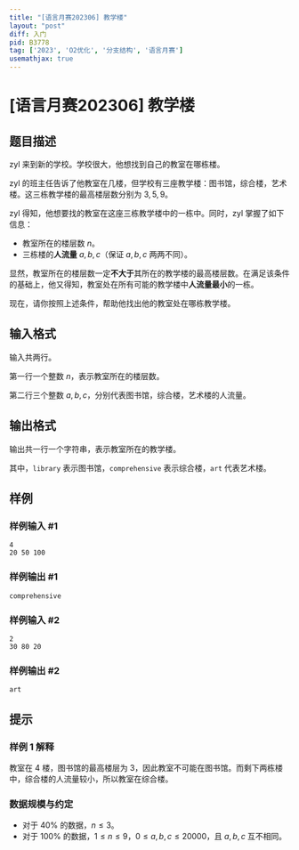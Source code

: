```yaml
---
title: "[语言月赛202306] 教学楼"
layout: "post"
diff: 入门
pid: B3778
tag: ['2023', 'O2优化', '分支结构', '语言月赛']
usemathjax: true
---
```


# [语言月赛202306] 教学楼
## 题目描述

zyl 来到新的学校。学校很大，他想找到自己的教室在哪栋楼。

zyl 的班主任告诉了他教室在几楼，但学校有三座教学楼：图书馆，综合楼，艺术楼。这三栋教学楼的最高楼层数分别为 $3, 5, 9$。

zyl 得知，他想要找的教室在这座三栋教学楼中的一栋中。同时，zyl 掌握了如下信息：  

- 教室所在的楼层数 $n$。
- 三栋楼的**人流量** $a, b, c$（保证 $a, b, c$ 两两不同）。

显然，教室所在的楼层数一定**不大于**其所在的教学楼的最高楼层数。在满足该条件的基础上，他又得知，教室处在所有可能的教学楼中**人流量最小**的一栋。

现在，请你按照上述条件，帮助他找出他的教室处在哪栋教学楼。
## 输入格式

输入共两行。

第一行一个整数 $n$，表示教室所在的楼层数。  

第二行三个整数 $a, b, c$，分别代表图书馆，综合楼，艺术楼的人流量。
## 输出格式

输出共一行一个字符串，表示教室所在的教学楼。

其中，`library` 表示图书馆，`comprehensive` 表示综合楼，`art` 代表艺术楼。


## 样例

### 样例输入 #1
```
4
20 50 100
```
### 样例输出 #1
```
comprehensive
```
### 样例输入 #2
```
2 
30 80 20
```
### 样例输出 #2
```
art
```
## 提示

### 样例 1 解释

教室在 $4$ 楼，图书馆的最高楼层为 $3$，因此教室不可能在图书馆。而剩下两栋楼中，综合楼的人流量较小，所以教室在综合楼。

### 数据规模与约定

- 对于 $40\%$ 的数据，$n\le3$。  
- 对于 $100\%$ 的数据，$1\leq n \leq 9$，$0\leq a,b,c\leq 20000$，且 $a,b,c$ 互不相同。
